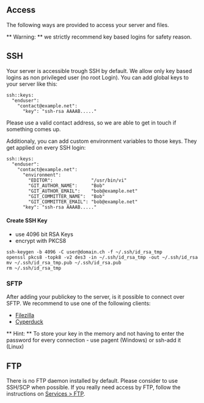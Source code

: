 ## Access

The following ways are provided to access your server and files.

** Warning: ** we strictly recommend key based logins for safety reason. 

## SSH

Your server is accessible trough SSH by default. We allow only key based logins as non privileged user (no root Login). You can add global keys to your server like this:

```
ssh::keys:
  "enduser":
    "contact@example.net":
      "key": "ssh-rsa AAAAB....."
```

Please use a valid contact address, so we are able to get in touch if something comes up.

Additionaly, you can add custom environment variables to those keys. They get applied on every SSH login:

```
ssh::keys:
  "enduser":
    "contact@example.net":
      "environment":
        "EDITOR":              "/usr/bin/vi"
        "GIT_AUTHOR_NAME":     "Bob"
        "GIT_AUTHOR_EMAIL":    "bob@example.net"
        "GIT_COMMITTER_NAME":  "Bob"
        "GIT_COMMITTER_EMAIL": "bob@example.net"
      "key": "ssh-rsa AAAAB....."
```

#### Create SSH Key

* use 4096 bit RSA Keys
* encrypt with PKCS8

```
ssh-keygen -b 4096 -C user@domain.ch -f ~/.ssh/id_rsa_tmp
openssl pkcs8 -topk8 -v2 des3 -in ~/.ssh/id_rsa_tmp -out ~/.ssh/id_rsa
mv ~/.ssh/id_rsa_tmp.pub ~/.ssh/id_rsa.pub
rm ~/.ssh/id_rsa_tmp 
```

### SFTP

After adding your publickey to the server, is it possible to connect over SFTP.
We recommend to use one of the following clients:

* [Filezilla](https://filezilla-project.org)
* [Cyperduck](https://cyberduck.io)

** Hint: ** To store your key in the memory and not having to enter the password for every connection -  use pagent (Windows) or ssh-add it (Linux)

## FTP

There is no FTP daemon installed by default. Please consider to use SSH/SCP when possible. If you really need access by FTP, follow the instructions on [Services > FTP](/services/ftp/).

